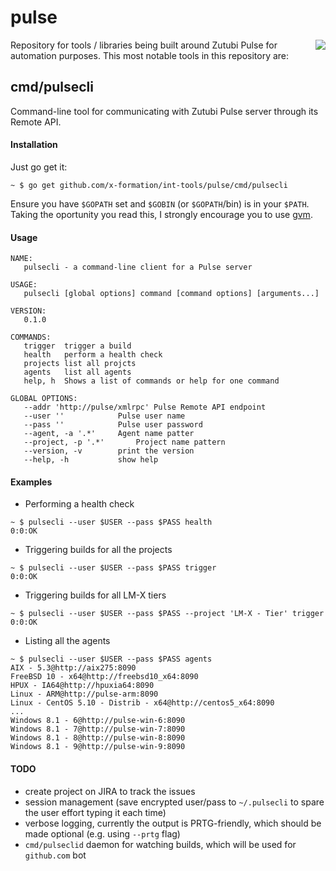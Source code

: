 pulse
=====

<img src="http://zutubi.com/site_media/images/zutubi.png" align="right"><p>Repository for tools / libraries being built around Zutubi Pulse for automation purposes. This most notable tools in this repository are:</p>

## cmd/pulsecli

Command-line tool for communicating with Zutubi Pulse server through its Remote API.

#### Installation

Just go get it:

```
~ $ go get github.com/x-formation/int-tools/pulse/cmd/pulsecli
```

Ensure you have `$GOPATH` set and `$GOBIN` (or `$GOPATH`/bin) is in your `$PATH`. Taking the oportunity you read this, I strongly encourage you to use [gvm](https://github.com/moovweb/gvm).

#### Usage

```
NAME:
   pulsecli - a command-line client for a Pulse server

USAGE:
   pulsecli [global options] command [command options] [arguments...]

VERSION:
   0.1.0

COMMANDS:
   trigger	trigger a build
   health	perform a health check
   projects	list all projcts
   agents	list all agents
   help, h	Shows a list of commands or help for one command

GLOBAL OPTIONS:
   --addr 'http://pulse/xmlrpc'	Pulse Remote API endpoint
   --user ''			Pulse user name
   --pass ''			Pulse user password
   --agent, -a '.*'		Agent name patter
   --project, -p '.*'		Project name pattern
   --version, -v		print the version
   --help, -h			show help
```

#### Examples

* Performing a health check

```
~ $ pulsecli --user $USER --pass $PASS health
0:0:OK
```

* Triggering builds for all the projects

```
~ $ pulsecli --user $USER --pass $PASS trigger
0:0:OK
```

* Triggering builds for all LM-X tiers

```
~ $ pulsecli --user $USER --pass $PASS --project 'LM-X - Tier' trigger
0:0:OK
```

* Listing all the agents

```
~ $ pulsecli --user $USER --pass $PASS agents
AIX - 5.3@http://aix275:8090
FreeBSD 10 - x64@http://freebsd10_x64:8090
HPUX - IA64@http://hpuxia64:8090
Linux - ARM@http://pulse-arm:8090
Linux - CentOS 5.10 - Distrib - x64@http://centos5_x64:8090
...
Windows 8.1 - 6@http://pulse-win-6:8090
Windows 8.1 - 7@http://pulse-win-7:8090
Windows 8.1 - 8@http://pulse-win-8:8090
Windows 8.1 - 9@http://pulse-win-9:8090
```


#### TODO

* create project on JIRA to track the issues
* session management (save encrypted user/pass to `~/.pulsecli` to spare the user effort typing it each time)
* verbose logging, currently the output is PRTG-friendly, which should be made optional (e.g. using `--prtg` flag)
* `cmd/pulseclid` daemon for watching builds, which will be used for `github.com` bot
